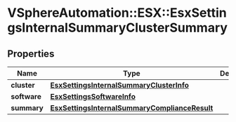 # VSphereAutomation::ESX::EsxSettingsInternalSummaryClusterSummary

## Properties
Name | Type | Description | Notes
------------ | ------------- | ------------- | -------------
**cluster** | [**EsxSettingsInternalSummaryClusterInfo**](EsxSettingsInternalSummaryClusterInfo.md) |  | 
**software** | [**EsxSettingsSoftwareInfo**](EsxSettingsSoftwareInfo.md) |  | [optional] 
**summary** | [**EsxSettingsInternalSummaryComplianceResult**](EsxSettingsInternalSummaryComplianceResult.md) |  | [optional] 


